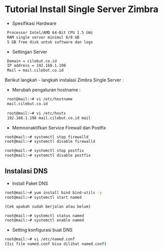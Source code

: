 # Tutorial Install Single Server Zimbra

* Spesifikasi Hardware
```bash
 Processor Intel/AMD 64-Bit CPU 1.5 GHz
 RAM single server minimul 6/8 GB
 5 GB free disk untuk software dan logs
```

* Settingan Server
```bash
 Domain = cilebut.co.id
 IP address = 192.168.1.198
 Mail = mail.cilebut.co.id
```

Berikut langkah - langkah instalasi Zimbra Single Server :

* Merubah pengaturan hostname :
```bash
 root@mail:~# vi /etc/hostname  
 mail.cilebut.co.id
 
 root@mail:~# vi /etc/hosts  
 192.168.1.198 mail.cilebut.co.id mail
```

* Memnonaktifkan Service Firewall dan Postfix

```bash
root@mail:~# systemctl stop firewalld
root@mail:~# systemctl disable firewalld

root@mail:~# systemctl stop postfix
root@mail:~# systemctl disable postfix
```

## Instalasi DNS 

* Install Paket DNS

```bash
root@mail:~# yum install bind bind-utils -y
root@mail:~# systemctl start named

(Cek apakah sudah berjalan atau belum)

root@mail:~# systemctl status named
root@mail:~# systemctl enable named
```
* Setting konfigurasi buat DNS
```bash
root@mail:~# vi /etc/named.conf
(Isi file named.conf bisa dilihat named.conf)
```

